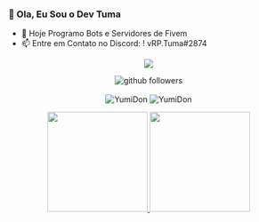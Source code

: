 ### 👋 Ola, Eu Sou o Dev Tuma

- 🔭 Hoje Programo Bots e Servidores de Fivem 
- 📫 Entre em Contato no Discord: ! vRP.Tuma#2874
<!--
- 🏠 Meu Servidor do discord: https://discord.gg/Ec7pd2H
-->
<p align="center">
    <img src="https://media.discordapp.net/attachments/938510935625191445/952735540355158016/file.jpg" />
</p>

<p align="center">
    <img src="https://img.shields.io/github/followers/YumiDon?label=Follow&style=social" alt="github followers" /><br>
    <br>
    <img src="https://github-readme-stats.vercel.app/api?username=YumiDon&show_icons=true&theme=dark" alt="YumiDon" />
    <img src="https://github-readme-stats.vercel.app/api/top-langs/?username=YumiDon&theme=dark" alt="YumiDon" />
    
</p>
<div align="center">
  <a href="https://github.com/TumaGameplays">
  <img height="180em" src="https://github-readme-stats.vercel.app/api?username=TumaGameplays&show_icons=true&theme=dark&include_all_commits=true&count_private=true"/>
  <img height="180em" src="https://github-readme-stats.vercel.app/api/top-langs/?username=TumaGameplays&layout=compact&langs_count=7&theme=dark"/>
</div>
  
  
 
<!--
**TumaGameplays/TumaGameplays** is a ✨ _special_ ✨ repository because its `README.md` (this file) appears on your GitHub profile.

Here are some ideas to get you started:

- 🔭 I’m currently working on ...
- 🌱 I’m currently learning ...
- 👯 I’m looking to collaborate on ...
- 🤔 I’m looking for help with ...
- 💬 Ask me about ...
- 📫 How to reach me: ...
- 😄 Pronouns: ...
- ⚡ Fun fact: ...
-->
